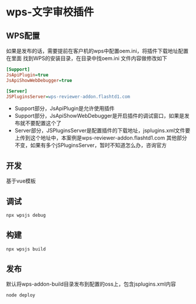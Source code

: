 # wps-文字审校插件

## WPS配置
如果是发布的话，需要提前在客户机的wps中配置oem.ini，将插件下载地址配置在里面
找到WPS的安装目录，在目录中找oem.ini
文件内容做修改如下
```ini
[Support]
JsApiPlugin=true
JsApiShowWebDebugger=true

[Server]
JSPluginsServer=wps-reviewer-addon.flashtd1.com
```
* Support部分，JsApiPlugin是允许使用插件
* Support部分，JsApiShowWebDebugger是开启插件的调试窗口，如果是发布就不要配置这个了
* Server部分，JSPluginsServer是配置插件的下载地址，jsplugins.xml文件要上传到这个地址中，本案例是wps-reviewer-addon.flashtd1.com
其他部分不变，如果有多个jSPluginsServer，暂时不知道怎么办，咨询官方
## 开发
基于vue模板

## 调试
```bash
npx wpsjs debug
```

## 构建
```bash
npx wpsjs build
```

## 发布
默认将wps-addon-build目录发布到配置的oss上，包含jsplugins.xml内容
```bash
node deploy
```
